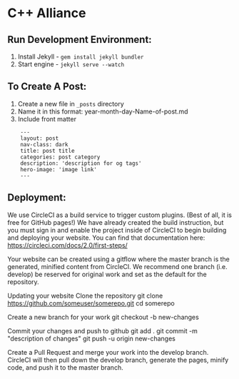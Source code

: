 # C++ Alliance


## Run Development Environment:
1. Install Jekyll - `gem install jekyll bundler`
2. Start engine - `jekyll serve --watch`


## To Create A Post:
1. Create a new file in `_posts` directory
2. Name it in this format: year-month-day-Name-of-post.md
3. Include front matter 
```
    ---
    layout: post
    nav-class: dark
    title: post title
    categories: post category
    description: 'description for og tags'
    hero-image: 'image link'
    ---
```

## Deployment:
We use CircleCI as a build service to trigger custom plugins. (Best of all, it is free for GitHub pages!) We have already created the build instruction, but you must sign in and enable the project inside of CircleCI to begin building and deploying your website. You can find that documentation here: https://circleci.com/docs/2.0/first-steps/

Your website can be created using a gitflow where the master branch is the generated, minified content from CircleCI. We recommend one branch (i.e. develop) be reserved for original work and set as the default for the repository.

Updating your website
Clone the repository
git clone https://github.com/someuser/somerepo.git
cd somerepo

Create a new branch for your work
git checkout -b new-changes

Commit your changes and push to github
git add .
git commit -m "description of changes"
git push -u origin new-changes

Create a Pull Request and merge your work into the develop branch.
CircleCI will then pull down the develop branch, generate the pages, minify code, and push it to the master branch.